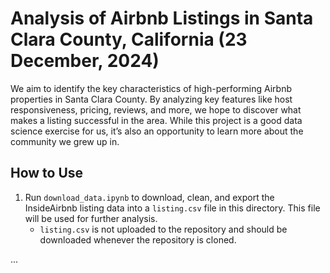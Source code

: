 # Analysis of Airbnb Listings in Santa Clara County, California (23 December, 2024)

We aim to identify the key characteristics of high-performing Airbnb properties in Santa Clara County. By analyzing key features like host responsiveness, pricing, reviews, and more, we hope to discover what makes a listing successful in the area. While this project is a good data science exercise for us, it’s also an opportunity to learn more about the community we grew up in.

## How to Use

1. Run `download_data.ipynb` to download, clean, and export the InsideAirbnb listing data into a `listing.csv` file in this directory. This file will be used for further analysis.
   - `listing.csv` is not uploaded to the repository and should be downloaded whenever the repository is cloned.

...
